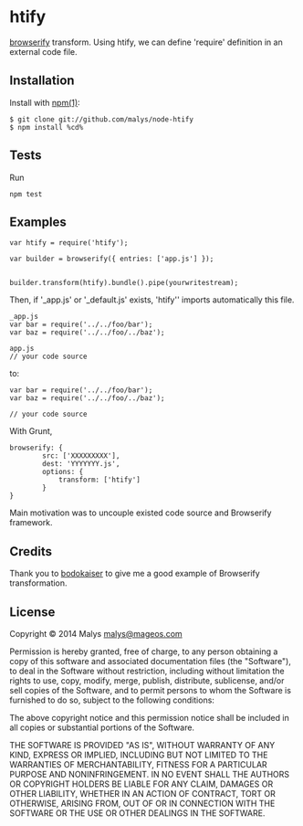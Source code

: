 # htify

[browserify](https://github.com/substack/browserify) transform.
Using htify, we can define 'require' definition in an external code file.

## Installation

Install with [npm(1)](http://npmjs.org):

    $ git clone git://github.com/malys/node-htify  
    $ npm install %cd%

## Tests

Run

```
npm test
```

## Examples

```
var htify = require('htify');

var builder = browserify({ entries: ['app.js'] });


builder.transform(htify).bundle().pipe(yourwritestream);
```

Then, if '_app.js' or '_default.js' exists, 'htify'' imports automatically this file.

```
_app.js
var bar = require('../../foo/bar');
var baz = require('../../foo/../baz');

app.js
// your code source
```

to:

```
var bar = require('../../foo/bar');
var baz = require('../../foo/../baz');

// your code source
```

With Grunt,

```
browserify: {
        src: ['XXXXXXXXX'],
        dest: 'YYYYYYY.js',
        options: {
            transform: ['htify']
        }  
}
```
Main motivation was to uncouple existed code source and Browserify framework.

## Credits

Thank you to [bodokaiser](https://github.com/bodokaiser/node-shortify)
to give me a good example of Browserify transformation.

## License

Copyright © 2014 Malys <malys@mageos.com>

Permission is hereby granted, free of charge, to any person obtaining
a copy of this software and associated documentation files (the
"Software"), to deal in the Software without restriction, including
without limitation the rights to use, copy, modify, merge, publish,
distribute, sublicense, and/or sell copies of the Software, and to
permit persons to whom the Software is furnished to do so, subject to
the following conditions:

The above copyright notice and this permission notice shall be
included in all copies or substantial portions of the Software.

THE SOFTWARE IS PROVIDED "AS IS", WITHOUT WARRANTY OF ANY KIND,
EXPRESS OR IMPLIED, INCLUDING BUT NOT LIMITED TO THE WARRANTIES OF
MERCHANTABILITY, FITNESS FOR A PARTICULAR PURPOSE AND
NONINFRINGEMENT. IN NO EVENT SHALL THE AUTHORS OR COPYRIGHT HOLDERS BE
LIABLE FOR ANY CLAIM, DAMAGES OR OTHER LIABILITY, WHETHER IN AN ACTION
OF CONTRACT, TORT OR OTHERWISE, ARISING FROM, OUT OF OR IN CONNECTION
WITH THE SOFTWARE OR THE USE OR OTHER DEALINGS IN THE SOFTWARE.
